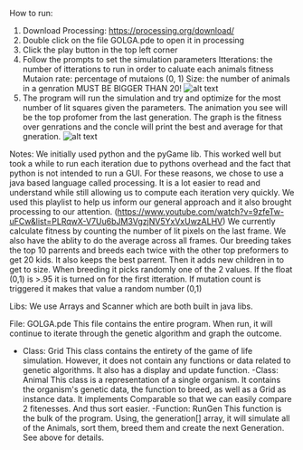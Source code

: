 How to run:
1. Download Processing: https://processing.org/download/
2. Double click on the file GOLGA.pde to open it in processing
3. Click the play button in the top left corner
4. Follow the prompts to set the simulation parameters
	Itterations: the number of itterations to run in order to caluate each animals fitness
	Mutaion rate: percentage of mutaions (0, 1)
	Size: the number of animals in a genration MUST BE BIGGER THAN 20!
![alt text](https://ibb.co/DwvmyMX)
5. The program will run the simulation and try and optimize for the most number of lit squares given the parameters. The animation you see will be the top profomer from the last generation. The graph is the fitness over genrations and the concle will print the best and average for that gneration.
![alt text](https://ibb.co/RbstQXW)

Notes: 
	We initially used python and the pyGame lib. This worked well but took a while to run each iteration due to pythons overhead and the fact that python is not intended to run a GUI. For these reasons, we chose to use a java based language called processing. It is a lot easier to read and understand while still allowing us to compute each iteration very quickly. 
	We used this playlist to help us inform our general approach and it also brought processing to our attention. (https://www.youtube.com/watch?v=9zfeTw-uFCw&list=PLRqwX-V7Uu6bJM3VgzjNV5YxVxUwzALHV)
	We currently calculate fitness by counting the number of lit pixels on the last frame. We also have the ablity to do the average across all frames. Our breeding takes the top 10 parrents and breeds each twice with the other top preformers to get 20 kids. It also keeps the best parrent. Then it adds new children in to get to size. When breeding it picks randomly one of the 2 values. If the float (0,1) is >.95 it is turned on for the first itteration. If mutation count is triggered it makes that value a random number (0,1)

Libs:
	We use Arrays and Scanner which are both built in java libs.
	
File: GOLGA.pde
This file contains the entire program. When run, it will continue to iterate through the genetic algorithm and graph the outcome.
 - Class: Grid
	This class contains the entirety of the game of life simulation. However, it does not contain any functions or data related to genetic algorithms. It also has a display and update function.
-Class: Animal
	This class is a representation of a single organism. It contains the organism's genetic data, the function to breed, as well as a Grid as instance data. It implements Comparable<Animal> so that we can easily compare 2 fitenesses. And thus sort easier.
-Function: RunGen
	This function is the bulk of the program. Using, the generation[] array, it will simulate all of the Animals, sort them, breed them and create the next Generation. See above for details.

